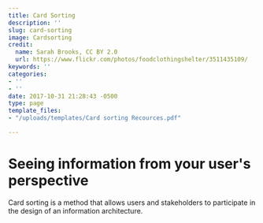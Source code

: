 ```yaml
---
title: Card Sorting
description: ''
slug: card-sorting
image: Cardsorting
credit:
  name: Sarah Brooks, CC BY 2.0
  url: https://www.flickr.com/photos/foodclothingshelter/3511435109/
keywords: ''
categories:
- ''
- ''
date: 2017-10-31 21:28:43 -0500
type: page
template_files:
- "/uploads/templates/Card sorting Recources.pdf"

---
```

# Seeing information from your user's perspective

Card sorting is a method that allows users and stakeholders to participate in the design of an information architecture.
